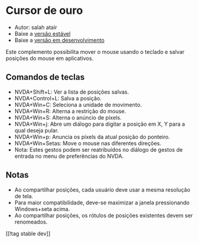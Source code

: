 # Cursor de ouro #

* Autor: salah atair
* Baixe a [versão estável][1]
* Baixe a [versão em desenvolvimento][2]

Este complemento possibilita mover o mouse usando o teclado e salvar
posições do mouse em aplicativos.

## Comandos de teclas

* NVDA+Shift+L: Ver a lista de posições salvas.
* NVDA+Control+L: Salva a posição.
* NVDA+Win+C: Seleciona a unidade de movimento.
* NVDA+Win+R: Alterna a restrição do mouse.
* NVDA+Win+S: Alterna o anúncio de píxels.
* NVDA+Win+j: Abre um diálogo para digitar a posição em X, Y para a qual
  deseja pular.
* NVDA+Win+p: Anuncia os píxels da atual posição do ponteiro.
* NVDA+Win+Setas: Move o mouse nas diferentes direções.
* Nota: Estes gestos podem ser reatribuídos no diálogo de gestos de entrada
  no menu de preferências do NVDA.

## Notas

* Ao compartilhar posições, cada usuário deve usar a mesma resolução de
  tela.
* Para maior compatibilidade, deve-se maximizar a janela pressionando
  Windows+seta acima.
* Ao compartilhar posições, os rótulos de posições existentes devem ser
  renomeados.

[[!tag stable dev]]

[1]: http://addons.nvda-project.org/files/get.php?file=gc

[2]: http://addons.nvda-project.org/files/get.php?file=gc-dev

